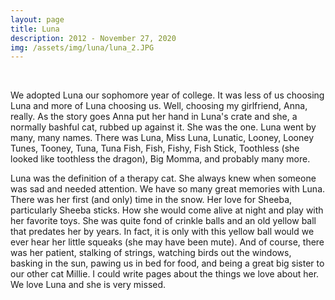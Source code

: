 ```yaml
---
layout: page
title: Luna
description: 2012 - November 27, 2020
img: /assets/img/luna/luna_2.JPG
---
```


<div class="row align-items-center">
    <div class="col-sm mt-3 mt-md-0">
        <img class="img-fluid rounded " src="{{ '/assets/img/luna/luna_3.JPG' | relative_url }}" alt="" title="luna counter"/>
    </div>
    <div class="col-sm mt-3 mt-md-0">
        <img class="img-fluid rounded " src="{{ '/assets/img/luna/sheeba_sticks.png' | relative_url }}" alt="" title="sheeba sticks"/>
    </div>
    <div class="col-sm mt-3 mt-md-0">
        <img class="img-fluid rounded " src="{{ '/assets/img/luna/luna_1.JPG' | relative_url }}" alt="" title="luna bird watching"/>
    </div>
</div>

<div class="row align-items-center">
    <div class="col-sm mt-3 mt-md-0">
        <img class="img-fluid rounded" src="{{ '/assets/img/luna/crinkle_balls.png' | relative_url }}" alt="" title="crinkle balls"/>
    </div>
    <div class="col-sm mt-3 mt-md-0">
        <img class="img-fluid rounded " src="{{ '/assets/img/luna/luna_2.JPG' | relative_url }}" alt="" title="luna mischievous"/>
    </div>
    <div class="col-sm mt-3 mt-md-0">
        <img class="img-fluid rounded " src="{{ '/assets/img/luna/string.png' | relative_url }}" alt="" title="boot laces"/>
    </div>
</div>

<br/>

We adopted Luna our sophomore year of college. It was less of us choosing Luna
and more of Luna choosing us. Well, choosing my girlfriend, Anna, really. As
the story goes Anna put her hand in Luna's crate and she, a normally bashful
cat, rubbed up against it. She was the one. Luna went by many, many names.
There was Luna, Miss Luna, Lunatic, Looney, Looney Tunes, Tooney, Tuna, Tuna
Fish, Fish, Fishy, Fish Stick, Toothless (she looked like toothless the
dragon), Big Momma, and probably many more.  

Luna was the definition of a therapy cat. She always knew when someone 
was sad and needed attention. We have so many great memories with Luna. 
There was her first (and only) time in the snow. Her love for Sheeba, 
particularly Sheeba sticks. How she would come alive at night and play 
with her favorite toys. She was quite fond of crinkle balls and an old 
yellow ball that predates her by years. In fact, it is only
with this yellow ball would we ever hear her little squeaks (she may 
have been mute). And of course, there was her patient, stalking of strings,
watching birds out the windows, basking in the sun, pawing us in bed for food, 
and being a great big sister to our other cat Millie. I could write pages
about the things we love about her. We love Luna and she is very missed.
